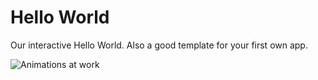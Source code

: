 # Hello World

Our interactive Hello World. Also a good template for your first own app.

![Animations at work](https://raw.githubusercontent.com/eclipsesource/tabris-js/master/examples/hello/images/hello-world-android-ios.png)